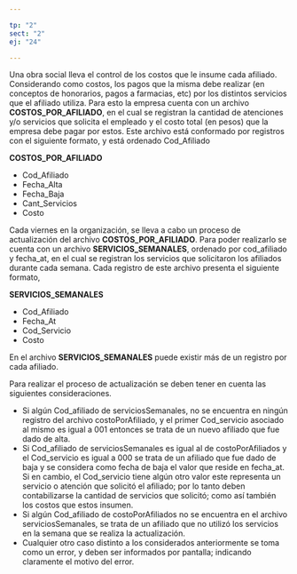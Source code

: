 ```yaml
---

tp: "2"
sect: "2"
ej: "24"

---
```


Una obra social lleva el control de los costos que le insume cada afiliado. Considerando como costos, los pagos que la misma debe realizar (en conceptos de honorarios, pagos a farmacias, etc)  por los distintos servicios que el afiliado utiliza.
Para esto la empresa cuenta con un archivo **COSTOS_POR_AFILIADO**, en el cual se registran la cantidad de atenciones y/o servicios que solicita el empleado y el costo total (en pesos) que la empresa debe pagar por estos.
Este archivo está conformado por registros con el siguiente formato, y está ordenado Cod_Afiliado


**COSTOS_POR_AFILIADO**
<ul class='fileul'>
	<li class='clave'>Cod_Afiliado
	<li>Fecha_Alta
	<li>Fecha_Baja
	<li>Cant_Servicios
	<li>Costo
</ul>

Cada viernes en la organización, se lleva a cabo un proceso de actualización del archivo **COSTOS_POR_AFILIADO**. Para poder realizarlo se cuenta con un archivo **SERVICIOS_SEMANALES**, ordenado por cod_afiliado y fecha_at, en el cual se registran los servicios que solicitaron los afiliados durante cada semana. Cada registro de este archivo presenta el siguiente formato,

**SERVICIOS_SEMANALES**
<ul class='fileul'>
	<li class='clave'>Cod_Afiliado
	<li>Fecha_At
	<li>Cod_Servicio
	<li>Costo
</ul>

En el  archivo **SERVICIOS_SEMANALES** puede existir más de un registro por cada afiliado.

Para realizar el proceso de actualización se deben tener en cuenta las siguientes consideraciones.  
- Si algún Cod_afiliado de serviciosSemanales, no se encuentra en ningún registro del archivo costoPorAfiliado, y el primer Cod_servicio asociado al mismo es igual a 001 entonces  se trata de un nuevo afiliado que fue dado de alta.  
- Si Cod_afiliado de serviciosSemanales es igual al de costoPorAfiliados y el Cod_servicio es igual a 000 se trata de un afiliado que fue dado de baja y se considera como fecha de baja el valor que reside en fecha_at. Si en cambio, el  Cod_servicio tiene algún otro valor este representa un servicio o atención que solicitó el afiliado; por lo tanto deben contabilizarse la cantidad de servicios que solicitó; como así también los costos que estos insumen.  
- Si algún Cod_afiliado de costoPorAfiliados no se encuentra en el archivo serviciosSemanales, se trata de un afiliado que no utilizó los servicios en la semana que se realiza la actualización.  
- Cualquier otro caso distinto a los considerados anteriormente se toma como un error, y deben ser informados por pantalla; indicando claramente el motivo del error.
